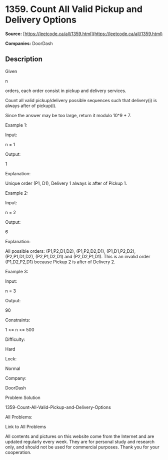 # 1359. Count All Valid Pickup and Delivery Options

**Source:** [https://leetcode.ca/all/1359.html](https://leetcode.ca/all/1359.html)

**Companies:** DoorDash

## Description

Given

n

orders, each order consist in pickup and delivery services.

Count all valid pickup/delivery possible sequences such that delivery(i) is always
                after of pickup(i).

Since the answer may be too large, return it modulo 10^9 + 7.

Example 1:

Input:

n = 1

Output:

1

Explanation:

Unique order (P1, D1), Delivery 1 always is after of Pickup 1.

Example 2:

Input:

n = 2

Output:

6

Explanation:

All possible orders:
(P1,P2,D1,D2), (P1,P2,D2,D1), (P1,D1,P2,D2), (P2,P1,D1,D2), (P2,P1,D2,D1) and (P2,D2,P1,D1).
This is an invalid order (P1,D2,P2,D1) because Pickup 2 is after of Delivery 2.

Example 3:

Input:

n = 3

Output:

90

Constraints:

1 <= n <= 500

Difficulty:

Hard

Lock:

Normal

Company:

DoorDash

Problem Solution

1359-Count-All-Valid-Pickup-and-Delivery-Options

All Problems:

Link to All Problems

All contents and pictures on this website come from the Internet and are updated regularly every week. They are for personal study and research only, and should not be used for commercial purposes. Thank you for your cooperation.

